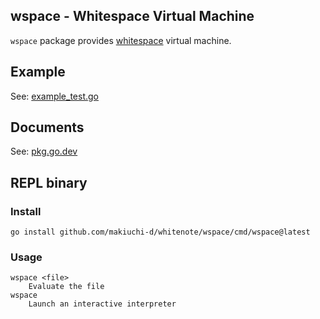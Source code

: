 wspace - Whitespace Virtual Machine
-----------------------------------

`wspace` package provides [whitespace](https://web.archive.org/web/20150618184706/http://compsoc.dur.ac.uk/whitespace/) virtual machine.

## Example

See: [example_test.go](example_test.go)

## Documents

See: [pkg.go.dev](https://pkg.go.dev/github.com/makiuchi-d/whitenote/wspace)

## REPL binary

### Install

```
go install github.com/makiuchi-d/whitenote/wspace/cmd/wspace@latest
```

### Usage

```
wspace <file>
    Evaluate the file
wspace
    Launch an interactive interpreter
```
